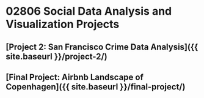 

# 02806 Social Data Analysis and Visualization Projects


## [Project 2: San Francisco Crime Data Analysis]({{ site.baseurl }}/project-2/)
## [Final Project: Airbnb Landscape of Copenhagen]({{ site.baseurl }}/final-project/)
